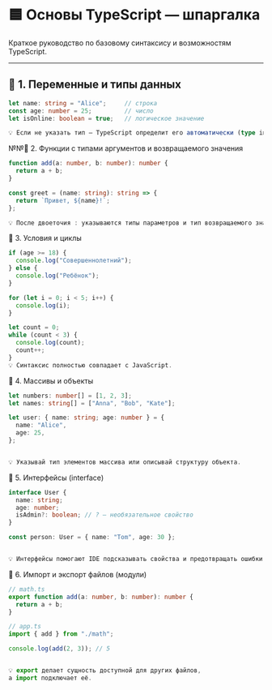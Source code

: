 # 🟦 Основы TypeScript — шпаргалка

Краткое руководство по базовому синтаксису и возможностям TypeScript.

---

## 📘 1. Переменные и типы данных

```ts
let name: string = "Alice";     // строка
const age: number = 25;         // число
let isOnline: boolean = true;   // логическое значение

💡 Если не указать тип — TypeScript определит его автоматически (type inference).
```
№№📗 2. Функции с типами аргументов и возвращаемого значения
```ts
function add(a: number, b: number): number {
  return a + b;
}

const greet = (name: string): string => {
  return `Привет, ${name}!`;
};

💡 После двоеточия : указываются типы параметров и тип возвращаемого значения.
```
📙 3. Условия и циклы

```ts
if (age >= 18) {
  console.log("Совершеннолетний");
} else {
  console.log("Ребёнок");
}

for (let i = 0; i < 5; i++) {
  console.log(i);
}

let count = 0;
while (count < 3) {
  console.log(count);
  count++;
}
💡 Синтаксис полностью совпадает с JavaScript.
```
📒 4. Массивы и объекты
```ts
let numbers: number[] = [1, 2, 3];
let names: string[] = ["Anna", "Bob", "Kate"];

let user: { name: string; age: number } = {
  name: "Alice",
  age: 25,
};


💡 Указывай тип элементов массива или описывай структуру объекта.
```
📔 5. Интерфейсы (interface)
```ts
interface User {
  name: string;
  age: number;
  isAdmin?: boolean; // ? — необязательное свойство
}

const person: User = { name: "Tom", age: 30 };


💡 Интерфейсы помогают IDE подсказывать свойства и предотвращать ошибки.
```

📕 6. Импорт и экспорт файлов (модули)
```ts
// math.ts
export function add(a: number, b: number): number {
  return a + b;
}

// app.ts
import { add } from "./math";

console.log(add(2, 3)); // 5


💡 export делает сущность доступной для других файлов,
а import подключает её.
```
